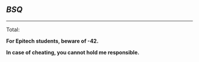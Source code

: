 *BSQ*
---
---

Total:

**For Epitech students, beware of -42.**

**In case of cheating, you cannot hold me responsible.**
